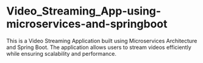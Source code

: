 # Video_Streaming_App-using-microservices-and-springboot
This is a Video Streaming Application built using Microservices Architecture and Spring Boot. The application allows users to stream videos efficiently while ensuring scalability and performance.
